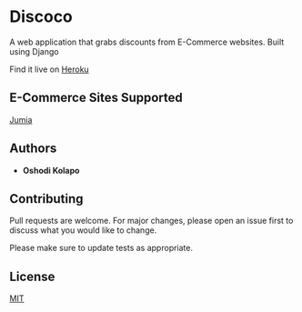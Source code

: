 # Discoco

A web application that grabs discounts from E-Commerce websites. Built using Django

Find it live on [Heroku](https://discoco.herokuapp.com/jumia/)

## E-Commerce Sites Supported
[Jumia](www.jumia.com)

## Authors

* **Oshodi Kolapo**

## Contributing
Pull requests are welcome. For major changes, please open an issue first to discuss what you would like to change.

Please make sure to update tests as appropriate.

## License
[MIT](https://choosealicense.com/licenses/mit/)